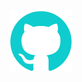 <div align="center">
    <br>
    <br>
    <br>
    <br>
    <img src="https://github.com/birdmichael/birdmichael/raw/master/animation.gif" width="100" height="100">
    <br>
    <br>
    <br>
    <br>
</div>

